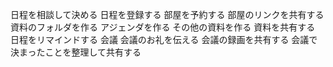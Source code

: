 日程を相談して決める
日程を登録する
部屋を予約する
部屋のリンクを共有する
資料のフォルダを作る
アジェンダを作る
その他の資料を作る
資料を共有する
日程をリマインドする
会議
会議のお礼を伝える
会議の録画を共有する
会議で決まったことを整理して共有する
